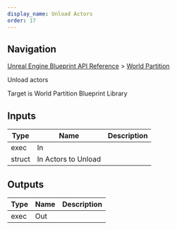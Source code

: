 ```yaml
---
display_name: Unload Actors
order: 17
---
```

## Navigation

[Unreal Engine Blueprint API Reference](https://dev.epicgames.com/documentation/en-us/unreal-engine/BlueprintAPI) > [World Partition](https://dev.epicgames.com/documentation/en-us/unreal-engine/BlueprintAPI/WorldPartition)

Unload actors

Target is World Partition Blueprint Library

## Inputs

| Type | Name | Description |
| --- | --- | --- |
| exec | In |  |
| struct | In Actors to Unload |  |

## Outputs

| Type | Name | Description |
| --- | --- | --- |
| exec | Out |  |
